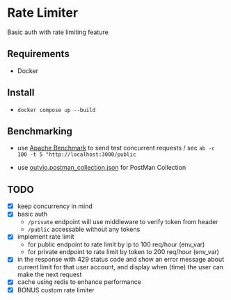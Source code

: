 # Rate Limiter
Basic auth with rate limiting feature

## Requirements

- Docker

## Install

- `docker compose up --build`

## Benchmarking
- use [Apache Benchmark](https://httpd.apache.org/docs/2.4/programs/ab.html) to send test concurrent requests / sec
`ab -c 100 -t 5 "http://localhost:3000/public`

- use [outvio.postman_collection.json](https://github.com/aa-ahmed-aa/rate-limiter/blob/master/outvio.postman_collection.json) for PostMan Collection

## TODO

- [x] keep concurrency in mind
- [x] basic auth
  - `/private` endpoint will use middleware to verify token from header
  - `/public` accessable without any tokens
- [x] implement rate limit
  - for public endpoint to rate limit by ip to 100 req/hour (env_var)
  - for private endpoint to rate limit by token to 200 req/hour (env_var)
- [x] in the response with 429 status code and show an error message about current limit for that user account, and display when (time) the user can make the next request
- [x] cache using redis to enhance performance
- [x] BONUS custom rate limiter
